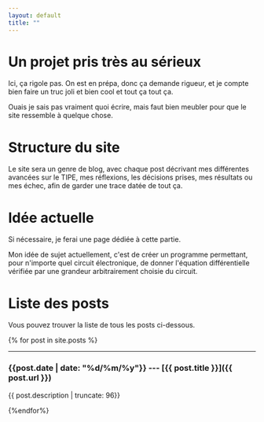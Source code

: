 ```yaml
---
layout: default
title: ""
---
```


# Un projet pris très au sérieux

Ici, ça rigole pas. On est en prépa, donc ça demande rigueur, et je compte bien
faire un truc joli et bien cool et tout ça tout ça. 

Ouais je sais pas vraiment quoi écrire, mais faut bien meubler pour que le site
ressemble à quelque chose.


# Structure du site

Le site sera un genre de blog, avec chaque post décrivant mes différentes
avancées sur le TIPE, mes réflexions, les décisions prises, mes résultats ou 
mes échec, afin de garder une trace datée de tout ça.


# Idée actuelle

Si nécessaire, je ferai une page dédiée à cette partie.

Mon idée de sujet actuellement, c'est de créer un programme permettant, pour
n'importe quel circuit électronique, de donner l'équation différentielle 
vérifiée par une grandeur arbitrairement choisie du circuit.


# Liste des posts

Vous pouvez trouver la liste de tous les posts ci-dessous.

{% for post in site.posts %}

* * *

### {{post.date | date: "%d/%m/%y"}} --- [{{ post.title }}]({{ post.url }})
{{ post.description | truncate: 96}}


{%endfor%}

